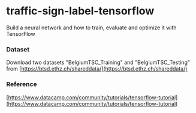 # traffic-sign-label-tensorflow
Build a neural network and how to train, evaluate and optimize it with TensorFlow

### Dataset 
Download two datasets "BelgiumTSC_Training" and "BelgiumTSC_Testing" from 
[https://btsd.ethz.ch/shareddata/](https://btsd.ethz.ch/shareddata/)

### Reference
[https://www.datacamp.com/community/tutorials/tensorflow-tutorial](https://www.datacamp.com/community/tutorials/tensorflow-tutorial)


